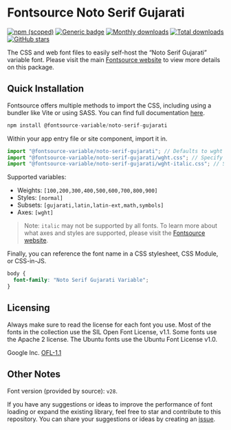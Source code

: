 # Fontsource Noto Serif Gujarati

[![npm (scoped)](https://img.shields.io/npm/v/@fontsource-variable/noto-serif-gujarati?color=brightgreen)](https://www.npmjs.com/package/@fontsource-variable/noto-serif-gujarati) [![Generic badge](https://img.shields.io/badge/fontsource-passing-brightgreen)](https://github.com/fontsource/fontsource) [![Monthly downloads](https://badgen.net/npm/dm/@fontsource-variable/noto-serif-gujarati)](https://github.com/fontsource/fontsource) [![Total downloads](https://badgen.net/npm/dt/@fontsource-variable/noto-serif-gujarati)](https://github.com/fontsource/fontsource) [![GitHub stars](https://img.shields.io/github/stars/fontsource/fontsource.svg?style=social&label=Star)](https://github.com/fontsource/fontsource/stargazers)

The CSS and web font files to easily self-host the “Noto Serif Gujarati” variable font. Please visit the main [Fontsource website](https://fontsource.org/fonts/noto-serif-gujarati) to view more details on this package.

## Quick Installation

Fontsource offers multiple methods to import the CSS, including using a bundler like Vite or using SASS. You can find full documentation [here](https://fontsource.org/docs/getting-started/introduction).

```javascript
npm install @fontsource-variable/noto-serif-gujarati
```

Within your app entry file or site component, import it in.

```javascript
import "@fontsource-variable/noto-serif-gujarati"; // Defaults to wght axis
import "@fontsource-variable/noto-serif-gujarati/wght.css"; // Specify axis
import "@fontsource-variable/noto-serif-gujarati/wght-italic.css"; // Specify axis and style
```

Supported variables:
- Weights: `[100,200,300,400,500,600,700,800,900]`
- Styles: `[normal]`
- Subsets: `[gujarati,latin,latin-ext,math,symbols]`
- Axes: `[wght]`

> Note: `italic` may not be supported by all fonts. To learn more about what axes and styles are supported, please visit the [Fontsource website](https://fontsource.org/fonts/noto-serif-gujarati).

Finally, you can reference the font name in a CSS stylesheet, CSS Module, or CSS-in-JS.

```css
body {
  font-family: "Noto Serif Gujarati Variable";
}
```

## Licensing
Always make sure to read the license for each font you use. Most of the fonts in the collection use the SIL Open Font License, v1.1. Some fonts use the Apache 2 license. The Ubuntu fonts use the Ubuntu Font License v1.0.

Google Inc.
[OFL-1.1](http://scripts.sil.org/OFL)

## Other Notes
Font version (provided by source): `v28`.

If you have any suggestions or ideas to improve the performance of font loading or expand the existing library, feel free to star and contribute to this repository. You can share your suggestions or ideas by creating an [issue](https://github.com/fontsource/fontsource/issues).